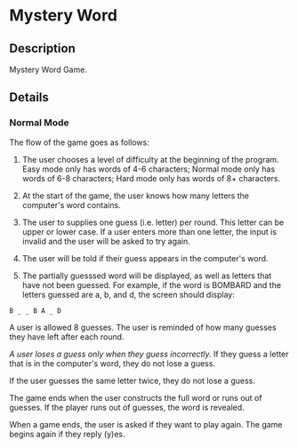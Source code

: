 # Mystery Word

## Description

Mystery Word Game.

## Details

### Normal Mode

The flow of the game goes as follows:

1. The user chooses a level of difficulty at the beginning of the program.
   Easy mode only has words of 4-6 characters; Normal mode only has words of 6-8
   characters; Hard mode only has words of 8+ characters.

2. At the start of the game, the user knows how many letters the computer's
   word contains.

3. The user to supplies one guess (i.e. letter) per round. This letter can be
   upper or lower case. If a user enters more than one
   letter, the input is invalid and the user will be asked to try again.

4. The user will be told if their guess appears in the computer's word.

5. The partially guesssed word will be displayed, as well as letters that have not been
   guessed. For example, if the word is BOMBARD and the letters guessed are a, b,
   and d, the screen should display:

```
B _ _ B A _ D
```

A user is allowed 8 guesses. The user is reminded of how many guesses they have left
after each round.

_A user loses a guess only when they guess incorrectly._ If they guess a letter
that is in the computer's word, they do not lose a guess.

If the user guesses the same letter twice, they do not lose a guess. 

The game ends when the user constructs the full word or runs out of
guesses. If the player runs out of guesses, the word is revealed.

When a game ends, the user is asked if they want to play again. The game begins
again if they reply (y)es.
